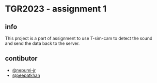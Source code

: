 # TGR2023 - assignment 1

## info
This project is a part of assignment to use T-sim-cam to detect the sound and send the data back to the server.

## contibutor
- [@nepumi-jr](https://github.com/Nepumi-Jr)
- [@peepatkhan](https://github.com/peepatkhan)